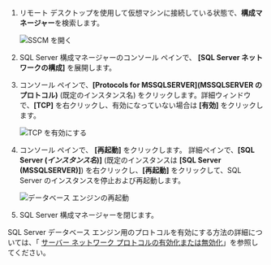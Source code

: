 1. リモート デスクトップを使用して仮想マシンに接続している状態で、**構成マネージャー**を検索します。

    ![SSCM を開く](./media/virtual-machines-sql-server-connection-tcp-protocol/sql-server-configuration-manager.png)

1. SQL Server 構成マネージャーのコンソール ペインで、 **[SQL Server ネットワークの構成]** を展開します。

1. コンソール ペインで、**[Protocols for MSSQLSERVER]\(MSSQLSERVER のプロトコル\)** (既定のインスタンス名) をクリックします。詳細ウィンドウで、**[TCP]** を右クリックし、有効になっていない場合は **[有効]** をクリックします。

    ![TCP を有効にする](./media/virtual-machines-sql-server-connection-tcp-protocol/enable-tcp.png)

1. コンソール ペインで、 **[再起動]** をクリックします。 詳細ペインで、**[SQL Server (*インスタンス名*)]** (既定のインスタンスは **[SQL Server (MSSQLSERVER)]**) を右クリックし、**[再起動]** をクリックして、SQL Server のインスタンスを停止および再起動します。

    ![データベース エンジンの再起動](./media/virtual-machines-sql-server-connection-tcp-protocol/restart-sql-server.png)

1. SQL Server 構成マネージャーを閉じます。

SQL Server データベース エンジン用のプロトコルを有効にする方法の詳細については、「 [サーバー ネットワーク プロトコルの有効化または無効化](http://msdn.microsoft.com/library/ms191294.aspx)」を参照してください。
